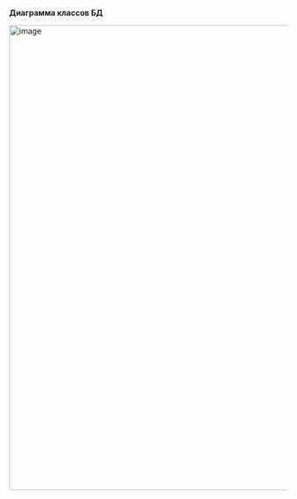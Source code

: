 **Диаграмма классов БД**

<img width="841" alt="image" src="https://github.com/Justalegend1/SoftwareArchitecture/assets/74319066/323f1235-e777-4a07-b796-38914c245dad">

